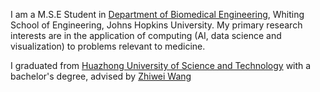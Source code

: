 I am a M.S.E Student in [Department of Biomedical Engineering](https://www.bme.jhu.edu/), Whiting School of Engineering, Johns Hopkins University.
My primary research interests are in the application of computing (AI, data science and visualization) to problems relevant to medicine.

I graduated from [Huazhong University of Science and Technology](https://www.hust.edu.cn/) with a bachelor's degree, advised by [Zhiwei Wang](https://andysis.github.io/)